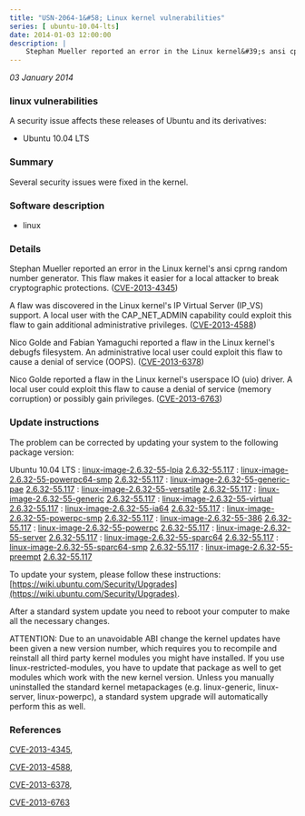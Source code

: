 ```yaml
---
title: "USN-2064-1&#58; Linux kernel vulnerabilities"
series: [ ubuntu-10.04-lts]
date: 2014-01-03 12:00:00
description: |
    Stephan Mueller reported an error in the Linux kernel&#39;s ansi cprng random number generator. This flaw makes it easier for a local attacker to break cryptographic protections. ([CVE-2013-4345](http://people.ubuntu.com/~ubuntu-security/cve/CVE-2013-4345))
--- 
```

 
 

*03 January 2014*

### linux vulnerabilities

A security issue affects these releases of Ubuntu and its derivatives:

* Ubuntu 10.04 LTS

### Summary

Several security issues were fixed in the kernel. 

### Software description

* linux 

### Details

Stephan Mueller reported an error in the Linux kernel&#39;s ansi cprng random number generator. This flaw makes it easier for a local attacker to break cryptographic protections. ([CVE-2013-4345](http://people.ubuntu.com/~ubuntu-security/cve/CVE-2013-4345))

A flaw was discovered in the Linux kernel&#39;s IP Virtual Server (IP_VS) support. A local user with the CAP_NET_ADMIN capability could exploit this flaw to gain additional administrative privileges. ([CVE-2013-4588](http://people.ubuntu.com/~ubuntu-security/cve/CVE-2013-4588))

Nico Golde and Fabian Yamaguchi reported a flaw in the Linux kernel&#39;s debugfs filesystem. An administrative local user could exploit this flaw to cause a denial of service (OOPS). ([CVE-2013-6378](http://people.ubuntu.com/~ubuntu-security/cve/CVE-2013-6378))

Nico Golde reported a flaw in the Linux kernel&#39;s userspace IO (uio) driver. A local user could exploit this flaw to cause a denial of service (memory corruption) or possibly gain privileges. ([CVE-2013-6763](http://people.ubuntu.com/~ubuntu-security/cve/CVE-2013-6763)) 

### Update instructions

The problem can be corrected by updating your system to the following package version:

Ubuntu 10.04 LTS
 : [linux-image-2.6.32-55-lpia](https://launchpad.net/ubuntu/+source/linux) <span> [2.6.32-55.117](https://launchpad.net/ubuntu/+source/linux/2.6.32-55.117) </span> 
 : [linux-image-2.6.32-55-powerpc64-smp](https://launchpad.net/ubuntu/+source/linux) <span> [2.6.32-55.117](https://launchpad.net/ubuntu/+source/linux/2.6.32-55.117) </span> 
 : [linux-image-2.6.32-55-generic-pae](https://launchpad.net/ubuntu/+source/linux) <span> [2.6.32-55.117](https://launchpad.net/ubuntu/+source/linux/2.6.32-55.117) </span> 
 : [linux-image-2.6.32-55-versatile](https://launchpad.net/ubuntu/+source/linux) <span> [2.6.32-55.117](https://launchpad.net/ubuntu/+source/linux/2.6.32-55.117) </span> 
 : [linux-image-2.6.32-55-generic](https://launchpad.net/ubuntu/+source/linux) <span> [2.6.32-55.117](https://launchpad.net/ubuntu/+source/linux/2.6.32-55.117) </span> 
 : [linux-image-2.6.32-55-virtual](https://launchpad.net/ubuntu/+source/linux) <span> [2.6.32-55.117](https://launchpad.net/ubuntu/+source/linux/2.6.32-55.117) </span> 
 : [linux-image-2.6.32-55-ia64](https://launchpad.net/ubuntu/+source/linux) <span> [2.6.32-55.117](https://launchpad.net/ubuntu/+source/linux/2.6.32-55.117) </span> 
 : [linux-image-2.6.32-55-powerpc-smp](https://launchpad.net/ubuntu/+source/linux) <span> [2.6.32-55.117](https://launchpad.net/ubuntu/+source/linux/2.6.32-55.117) </span> 
 : [linux-image-2.6.32-55-386](https://launchpad.net/ubuntu/+source/linux) <span> [2.6.32-55.117](https://launchpad.net/ubuntu/+source/linux/2.6.32-55.117) </span> 
 : [linux-image-2.6.32-55-powerpc](https://launchpad.net/ubuntu/+source/linux) <span> [2.6.32-55.117](https://launchpad.net/ubuntu/+source/linux/2.6.32-55.117) </span> 
 : [linux-image-2.6.32-55-server](https://launchpad.net/ubuntu/+source/linux) <span> [2.6.32-55.117](https://launchpad.net/ubuntu/+source/linux/2.6.32-55.117) </span> 
 : [linux-image-2.6.32-55-sparc64](https://launchpad.net/ubuntu/+source/linux) <span> [2.6.32-55.117](https://launchpad.net/ubuntu/+source/linux/2.6.32-55.117) </span> 
 : [linux-image-2.6.32-55-sparc64-smp](https://launchpad.net/ubuntu/+source/linux) <span> [2.6.32-55.117](https://launchpad.net/ubuntu/+source/linux/2.6.32-55.117) </span> 
 : [linux-image-2.6.32-55-preempt](https://launchpad.net/ubuntu/+source/linux) <span> [2.6.32-55.117](https://launchpad.net/ubuntu/+source/linux/2.6.32-55.117) </span> 

To update your system, please follow these instructions: [https://wiki.ubuntu.com/Security/Upgrades](https://wiki.ubuntu.com/Security/Upgrades).

After a standard system update you need to reboot your computer to make all the necessary changes.

ATTENTION: Due to an unavoidable ABI change the kernel updates have been given a new version number, which requires you to recompile and reinstall all third party kernel modules you might have installed. If you use linux-restricted-modules, you have to update that package as well to get modules which work with the new kernel version. Unless you manually uninstalled the standard kernel metapackages (e.g. linux-generic, linux-server, linux-powerpc), a standard system upgrade will automatically perform this as well. 

### References

 
 [CVE-2013-4345](http://people.ubuntu.com/~ubuntu-security/cve/CVE-2013-4345), 

 [CVE-2013-4588](http://people.ubuntu.com/~ubuntu-security/cve/CVE-2013-4588), 

 [CVE-2013-6378](http://people.ubuntu.com/~ubuntu-security/cve/CVE-2013-6378), 

 [CVE-2013-6763](http://people.ubuntu.com/~ubuntu-security/cve/CVE-2013-6763)
 

